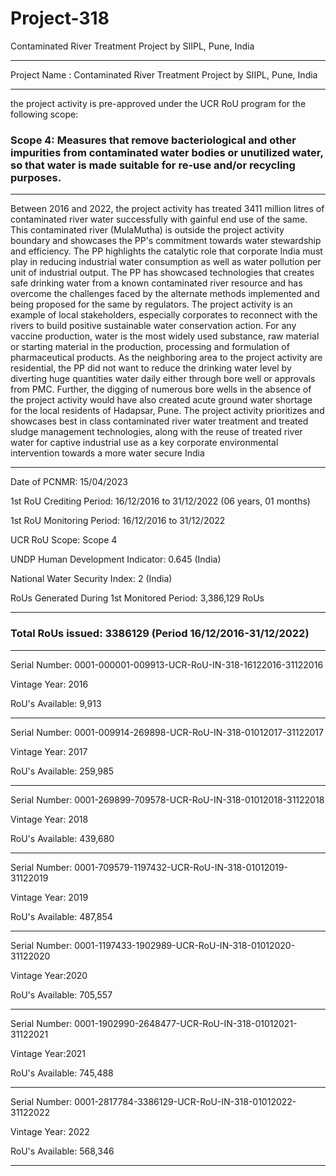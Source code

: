 # Project-318
Contaminated River Treatment Project by SIIPL, Pune, India
__________
Project Name : Contaminated River Treatment Project by SIIPL, Pune, India
_____
the project activity is pre-approved under the UCR RoU program for the following scope:
### Scope 4: Measures that remove bacteriological and other impurities from contaminated water bodies or unutilized water, so that water is made suitable for re-use and/or recycling purposes.

____________________
Between 2016 and 2022, the project activity has treated 3411 million litres of contaminated
river water successfully with gainful end use of the same. This contaminated river (MulaMutha) is outside the project activity boundary and showcases the PP's commitment towards
water stewardship and efficiency. The PP highlights the catalytic role that corporate India must
play in reducing industrial water consumption as well as water pollution per unit of industrial
output. The PP has showcased technologies that creates safe drinking water from a known
contaminated river resource and has overcome the challenges faced by the alternate
methods implemented and being proposed for the same by regulators. The project activity
is an example of local stakeholders, especially corporates to reconnect with the rivers to build
positive sustainable water conservation action. For any vaccine production, water is the most
widely used substance, raw material or starting material in the production, processing and
formulation of pharmaceutical products. As the neighboring area to the project activity are
residential, the PP did not want to reduce the drinking water level by diverting huge quantities
water daily either through bore well or approvals from PMC. Further, the digging of numerous
bore wells in the absence of the project activity would have also created acute ground water
shortage for the local residents of Hadapsar, Pune. The project activity prioritizes and showcases
best in class contaminated river water treatment and treated sludge management technologies,
along with the reuse of treated river water for captive industrial use as a key corporate
environmental intervention towards a more water secure India
____________
Date of PCNMR: 15/04/2023

1st RoU Crediting Period: 16/12/2016 to 31/12/2022 (06 years, 01 months)

1st RoU Monitoring Period: 16/12/2016 to 31/12/2022

UCR RoU Scope: Scope 4

UNDP Human Development Indicator: 0.645 (India)

National Water Security Index: 2 (India)

RoUs Generated During 1st Monitored Period: 3,386,129 RoUs
_________________
### Total RoUs issued: 3386129 (Period 16/12/2016-31/12/2022)
____________________________
Serial Number: 0001-000001-009913-UCR-RoU-IN-318-16122016-31122016

Vintage Year: 2016

RoU's Available: 9,913
____________
Serial Number: 0001-009914-269898-UCR-RoU-IN-318-01012017-31122017

Vintage Year: 2017

RoU's Available: 259,985
_____________________
Serial Number: 0001-269899-709578-UCR-RoU-IN-318-01012018-31122018

Vintage Year: 2018

RoU's Available: 439,680
_________________
Serial Number: 0001-709579-1197432-UCR-RoU-IN-318-01012019-31122019

Vintage Year: 2019

RoU's Available: 487,854
_____________
Serial Number: 0001-1197433-1902989-UCR-RoU-IN-318-01012020-31122020

Vintage Year:2020

RoU's Available: 705,557
_________________
Serial Number: 0001-1902990-2648477-UCR-RoU-IN-318-01012021-31122021

Vintage Year:2021

RoU's Available: 745,488
____________
Serial Number: 0001-2817784-3386129-UCR-RoU-IN-318-01012022-31122022

Vintage Year: 2022

RoU's Available: 568,346
_______________________
